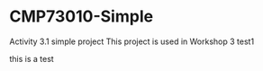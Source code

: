 # CMP73010-Simple
Activity 3.1 simple project
This project is used in Workshop 3
test1

this is  a test
